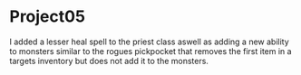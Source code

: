 # Project05
I added a lesser heal spell to the priest class aswell as adding a new ability to monsters similar to the rogues pickpocket that removes the first item in a targets inventory but does not add it to the monsters.